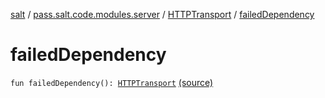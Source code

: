 [salt](../../index.md) / [pass.salt.code.modules.server](../index.md) / [HTTPTransport](index.md) / [failedDependency](./failed-dependency.md)

# failedDependency

`fun failedDependency(): `[`HTTPTransport`](index.md) [(source)](https://github.com/kurbaniec-tgm/salt/tree/master/code/modules/server/HTTPTransport.kt#L102)
